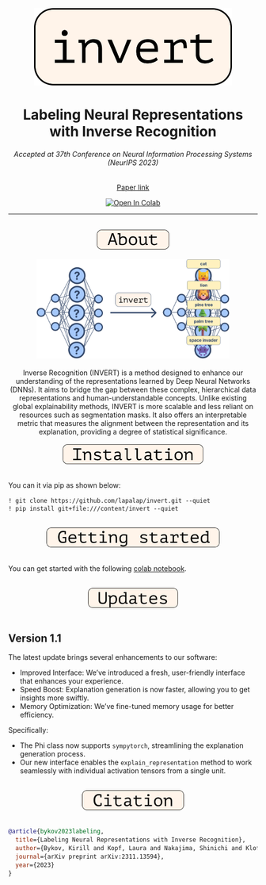 <div align="center">
  <img src="./assets/images/logo.svg" width="400"/>
</div>

<div align="center">

<h1>Labeling Neural Representations with Inverse Recognition</h1>
<h6>Accepted at 37th Conference on Neural Information Processing Systems (NeurIPS 2023)</h6>
<a href="https://arxiv.org/abs/2311.13594">Paper link</a>

[![Open In Colab](https://colab.research.google.com/assets/colab-badge.svg)](https://colab.research.google.com/github/lapalap/invert/blob/main/hello_invert.ipynb)

<hr />
<br> 
</div>

<div align="center">
<img src="./assets/images/about.svg" height="40"/>
</div>
<br>

<div align="center">
<img src="./assets/images/invert.svg" height="200"/>
</div>
<br>

<div align="center">
Inverse Recognition (INVERT) is a method designed to enhance our understanding of the representations learned by Deep Neural Networks (DNNs). It aims to bridge the gap between these complex, hierarchical data representations and human-understandable concepts. Unlike existing global explainability methods, INVERT is more scalable and less reliant on resources such as segmentation masks. It also offers an interpretable metric that measures the alignment between the representation and its explanation, providing a degree of statistical significance.
</div>

<br> 
<div align="center">
<img src="./assets/images/installation.svg" height="40"/>
</div>
<br> 

You can it via pip as shown below:
```
! git clone https://github.com/lapalap/invert.git --quiet
! pip install git+file:///content/invert --quiet
```
<br> 
<div align="center">
<img src="./assets/images/gettingstarted.svg" height="40"/>
</div>
<br> 

You can get started with the following [colab notebook](https://colab.research.google.com/github/lapalap/invert/blob/main/hello_invert.ipynb).

<br> 
<div align="center">
<img src="./assets/images/updates.svg" height="40"/>
</div>
<br> 

## Version 1.1
The latest update brings several enhancements to our software:

- Improved Interface: We’ve introduced a fresh, user-friendly interface that enhances your experience.
- Speed Boost: Explanation generation is now faster, allowing you to get insights more swiftly.
- Memory Optimization: We’ve fine-tuned memory usage for better efficiency.

Specifically:

- The Phi class now supports `sympytorch`, streamlining the explanation generation process.
- Our new interface enables the `explain_representation` method to work seamlessly with individual activation tensors from a single unit.


<br> 
<div align="center">
<img src="./assets/images/citation.svg" height="40"/>
</div>
<br> 

```bibtex
@article{bykov2023labeling,
  title={Labeling Neural Representations with Inverse Recognition},
  author={Bykov, Kirill and Kopf, Laura and Nakajima, Shinichi and Kloft, Marius and H{\"o}hne, Marina M-C},
  journal={arXiv preprint arXiv:2311.13594},
  year={2023}
}
```
